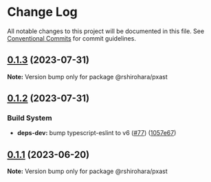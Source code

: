 # Change Log

All notable changes to this project will be documented in this file.
See [Conventional Commits](https://conventionalcommits.org) for commit guidelines.

## [0.1.3](https://github.com/RShirohara/unified-webnovel/compare/@rshirohara/pxast@0.1.2...@rshirohara/pxast@0.1.3) (2023-07-31)

**Note:** Version bump only for package @rshirohara/pxast

## [0.1.2](https://github.com/RShirohara/unified-webnovel/compare/@rshirohara/pxast@0.1.1...@rshirohara/pxast@0.1.2) (2023-07-31)

### Build System

- **deps-dev:** bump typescript-eslint to v6 ([#77](https://github.com/RShirohara/unified-webnovel/issues/77)) ([1057e67](https://github.com/RShirohara/unified-webnovel/commit/1057e67b7430bf0fdf3bf75d7ea9615e48826ca4))

## [0.1.1](https://github.com/RShirohara/unified-webnovel/compare/@rshirohara/pxast@0.1.0...@rshirohara/pxast@0.1.1) (2023-06-20)

**Note:** Version bump only for package @rshirohara/pxast

